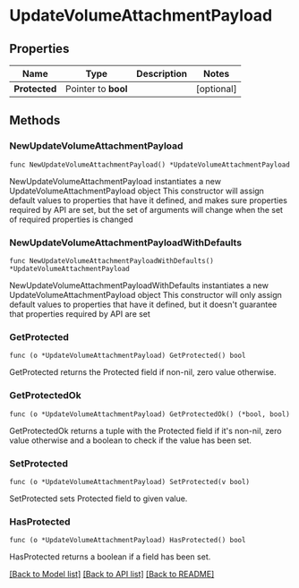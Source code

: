 # UpdateVolumeAttachmentPayload

## Properties

Name | Type | Description | Notes
------------ | ------------- | ------------- | -------------
**Protected** | Pointer to **bool** |  | [optional] 

## Methods

### NewUpdateVolumeAttachmentPayload

`func NewUpdateVolumeAttachmentPayload() *UpdateVolumeAttachmentPayload`

NewUpdateVolumeAttachmentPayload instantiates a new UpdateVolumeAttachmentPayload object
This constructor will assign default values to properties that have it defined,
and makes sure properties required by API are set, but the set of arguments
will change when the set of required properties is changed

### NewUpdateVolumeAttachmentPayloadWithDefaults

`func NewUpdateVolumeAttachmentPayloadWithDefaults() *UpdateVolumeAttachmentPayload`

NewUpdateVolumeAttachmentPayloadWithDefaults instantiates a new UpdateVolumeAttachmentPayload object
This constructor will only assign default values to properties that have it defined,
but it doesn't guarantee that properties required by API are set

### GetProtected

`func (o *UpdateVolumeAttachmentPayload) GetProtected() bool`

GetProtected returns the Protected field if non-nil, zero value otherwise.

### GetProtectedOk

`func (o *UpdateVolumeAttachmentPayload) GetProtectedOk() (*bool, bool)`

GetProtectedOk returns a tuple with the Protected field if it's non-nil, zero value otherwise
and a boolean to check if the value has been set.

### SetProtected

`func (o *UpdateVolumeAttachmentPayload) SetProtected(v bool)`

SetProtected sets Protected field to given value.

### HasProtected

`func (o *UpdateVolumeAttachmentPayload) HasProtected() bool`

HasProtected returns a boolean if a field has been set.


[[Back to Model list]](../README.md#documentation-for-models) [[Back to API list]](../README.md#documentation-for-api-endpoints) [[Back to README]](../README.md)


